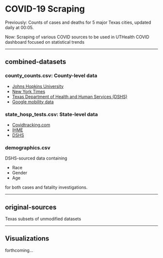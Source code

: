 # COVID-19 Scraping


Previously: Counts of cases and deaths for 5 major Texas cities, updated daily at 00:05.

Now: Scraping of various COVID sources to be used in UTHealth COVID dashboard focused on statistical trends

---

## combined-datasets
### county_counts.csv: County-level data

- [Johns Hopkins University](https://github.com/CSSEGISandData/COVID-19/tree/master/csse_covid_19_data/csse_covid_19_time_series)
- [New York Times](https://github.com/nytimes/covid-19-data)
- [Texas Department of Health and Human Services (DSHS)](https://www.dshs.state.tx.us/coronavirus)
- [Google mobility data](https://www.google.com/covid19/mobility/)

### state_hosp_tests.csv: State-level data

- [Covidtracking.com](https://covidtracking.com/data)
- [IHME](http://www.healthdata.org/covid/data-downloads)
- [DSHS](https://www.dshs.state.tx.us/coronavirus)

### demographics.csv

DSHS-sourced data containing 

- Race
- Gender
- Age

for both cases and fatality investigations.

----

## original-sources

Texas subsets of unmodified datasets

---

## Visualizations 
forthcoming...